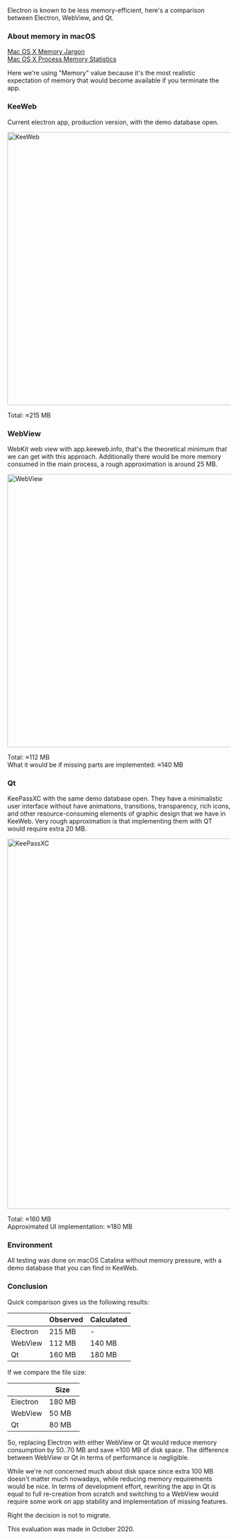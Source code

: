 Electron is known to be less memory-efficient, here's a comparison between Electron, WebView, and Qt.

### About memory in macOS

[Mac OS X Memory Jargon](https://apple.stackexchange.com/questions/284464/how-is-the-memory-column-calculated-in-activity-monitor)  
[Mac OS X Process Memory Statistics](https://www.mikeash.com/pyblog/friday-qa-2009-06-19-mac-os-x-process-memory-statistics.html)  

Here we're using "Memory" value because it's the most realistic expectation of memory that would become available if you terminate the app.

### KeeWeb
Current electron app, production version, with the demo database open.

<img width="615" alt="KeeWeb" src="https://user-images.githubusercontent.com/633557/94986318-2a51ca00-055e-11eb-8aff-cf4506279b9c.png">

Total: ≈215 MB

### WebView
WebKit web view with app.keeweb.info, that's the theoretical minimum that we can get with this approach. Additionally there would be more memory consumed in the main process, a rough approximation is around 25 MB.

<img width="615" alt="WebView" src="https://user-images.githubusercontent.com/633557/94986319-30e04180-055e-11eb-9a76-70117af26148.png">

Total: ≈112 MB  
What it would be if missing parts are implemented: ≈140 MB

### Qt

KeePassXC with the same demo database open. They have a minimalistic user interface without have animations, transitions, transparency, rich icons, and other resource-consuming elements of graphic design that we have in KeeWeb. Very rough approximation is that implementing them with QT would require extra 20 MB.  

<img width="834" alt="KeePassXC" src="https://user-images.githubusercontent.com/633557/94986320-35a4f580-055e-11eb-91d1-c052bebd76ac.png">

Total: ≈160 MB  
Approximated UI implementation: ≈180 MB  

### Environment

All testing was done on macOS Catalina without memory pressure, with a demo database that you can find in KeeWeb.

### Conclusion

Quick comparison gives us the following results:

|          | Observed | Calculated |
|----------|----------|------------|
| Electron | 215 MB   | -          |
| WebView  | 112 MB   | 140 MB     |
| Qt       | 160 MB   | 180 MB     |

If we compare the file size:

|          | Size   |
|----------|--------|
| Electron | 180 MB |
| WebView  | 50 MB  |
| Qt       | 80 MB  |

So, replacing Electron with either WebView or Qt would reduce memory consumption by 50..70 MB and save ≈100 MB of disk space. The difference between WebView or Qt in terms of performance is negligible.

While we're not concerned much about disk space since extra 100 MB doesn't matter much nowadays, while reducing memory requirements would be nice. In terms of development effort, rewriting the app in Qt is equal to full re-creation from scratch and switching to a WebView would require some work on app stability and implementation of missing features.

Right the decision is not to migrate.

This evaluation was made in October 2020.